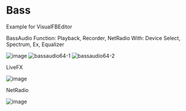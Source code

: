 # Bass
Example for VisualFBEditor

BassAudio
Function: Playback, Recorder, NetRadio
With: Device Select, Spectrum, Ex, Equalizer

![image](https://user-images.githubusercontent.com/35757455/189489511-0ecca0c9-7e1c-4dd5-8250-4c25e35ce807.png)
![bassaudio64-1](https://user-images.githubusercontent.com/35757455/190365959-08f9e920-aa65-497a-b973-b396b1d5581a.gif)
![bassaudio64-2](https://user-images.githubusercontent.com/35757455/190365985-ccbea066-ef52-4141-8fbc-c20a00bce083.gif)

LiveFX

![image](https://user-images.githubusercontent.com/35757455/189489697-ac4c5a8a-298a-491f-ad3f-0fa284c00bb0.png)

NetRadio

![image](https://user-images.githubusercontent.com/35757455/189489725-2a864571-e5b4-4ae3-bca4-e46d589d8bb9.png)
